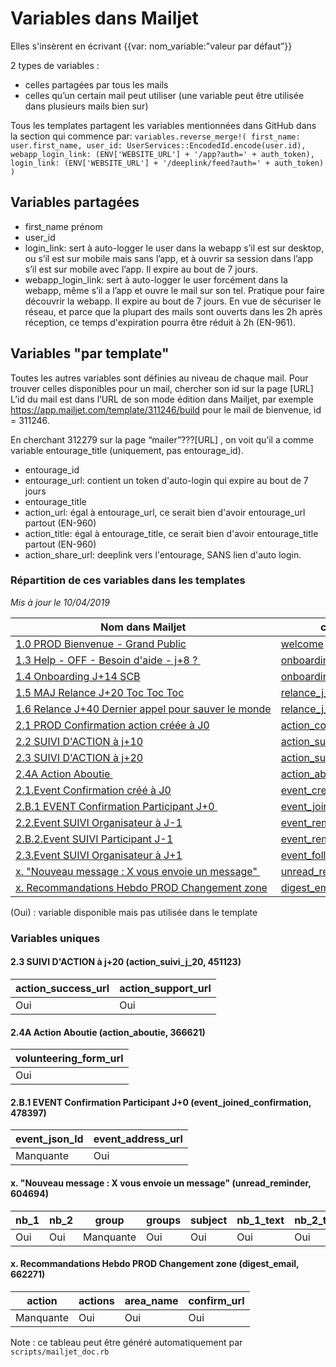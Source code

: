# Variables dans Mailjet

Elles s'insèrent en écrivant {{var: nom_variable:”valeur par défaut”}}

2 types de variables :
- celles partagées par tous les mails
- celles qu’un certain mail peut utiliser (une variable peut être utilisée dans plusieurs mails bien sur)


Tous les templates partagent les variables mentionnées dans GitHub dans la section qui commence par:
`variables.reverse_merge!(
first_name: user.first_name,
user_id: UserServices::EncodedId.encode(user.id),
webapp_login_link: (ENV['WEBSITE_URL'] + '/app?auth=' + auth_token),
login_link: (ENV['WEBSITE_URL'] + '/deeplink/feed?auth=' + auth_token)
 )
 `

## Variables partagées
- first_name prénom
- user_id
- login_link: sert à auto-logger le user dans la webapp s’il est sur desktop, ou s’il est sur mobile mais sans l’app, et à ouvrir sa session dans l’app s’il est sur mobile avec l’app. Il expire au bout de 7 jours.
- webapp_login_link: sert à auto-logger le user forcément dans la webapp, même s’il a l’app et ouvre le mail sur son tel. Pratique pour faire découvrir la webapp. Il expire au bout de 7 jours. En vue de sécuriser le réseau, et parce que la plupart des mails sont ouverts dans les 2h après réception, ce temps d'expiration pourra être réduit à 2h (EN-961).


## Variables "par template"
Toutes les autres variables sont définies au niveau de chaque mail. Pour trouver celles disponibles pour un mail, chercher son id sur la page [URL]
L’id du mail est dans l’URL de son mode édition dans Mailjet, par exemple https://app.mailjet.com/template/311246/build pour le mail de bienvenue, id = 311246.

En cherchant 312279 sur la page “mailer”???[URL] , on voit qu’il a comme variable entourage_title (uniquement, pas entourage_id).

- entourage_id
- entourage_url: contient un token d'auto-login qui expire au bout de 7 jours
- entourage_title
- action_url: égal à entourage_url, ce serait bien d'avoir entourage_url partout (EN-960)
- action_title: égal à entourage_title, ce serait bien d'avoir entourage_title partout (EN-960)
- action_share_url: deeplink vers l'entourage, SANS lien d'auto login.

<!--generated:start-->
### Répartition de ces variables dans les templates
_Mis à jour le 10/04/2019_

| Nom dans Mailjet                                                                                                                               | campagne                                                                           | template                                                          | first_name | login_link | unsubscribe_url | user_id | webapp_login_link | entourage_title | entourage_share_url | entourage_url | event_date_time | event_place_name |
|------------------------------------------------------------------------------------------------------------------------------------------------|------------------------------------------------------------------------------------|-------------------------------------------------------------------|------------|------------|-----------------|---------|-------------------|-----------------|---------------------|---------------|-----------------|------------------|
| [1.0&nbsp;PROD&nbsp;Bienvenue&nbsp;-&nbsp;Grand&nbsp;Public](https://app.mailjet.com/template/311246/build)                                    | [welcome](https://app.mailjet.com/stats/campaigns-basic/6a0eRK)                    | [311246](https://app.mailjet.com/resource/template/311246/render) | Oui        | Oui        | Oui             | Oui     | (Oui)             |                 |                     |               |                 |                  |
| [1.3&nbsp;Help&nbsp;-&nbsp;OFF&nbsp;-&nbsp;Besoin&nbsp;d'aide&nbsp;-&nbsp;j+8&nbsp;?&nbsp;](https://app.mailjet.com/template/452755/build)     | [onboarding_j_8](https://app.mailjet.com/stats/campaigns-basic/6o06au)             | [452755](https://app.mailjet.com/resource/template/452755/render) | Oui        | Oui        | Oui             | (Oui)   | (Oui)             |                 |                     |               |                 |                  |
| [1.4&nbsp;Onboarding&nbsp;J+14&nbsp;SCB](https://app.mailjet.com/template/456172/build)                                                        | [onboarding_j_14](https://app.mailjet.com/stats/campaigns-basic/6nDUHQ)            | [456172](https://app.mailjet.com/resource/template/456172/render) | Oui        | Oui        | Oui             | Oui     | (Oui)             |                 |                     |               |                 |                  |
| [1.5&nbsp;MAJ&nbsp;Relance&nbsp;J+20&nbsp;Toc&nbsp;Toc&nbsp;Toc](https://app.mailjet.com/template/456175/build)                                | [relance_j_20](https://app.mailjet.com/stats/campaigns-basic/6o06ho)               | [456175](https://app.mailjet.com/resource/template/456175/render) | Oui        | Oui        | Oui             | (Oui)   | (Oui)             |                 |                     |               |                 |                  |
| [1.6&nbsp;Relance&nbsp;J+40&nbsp;Dernier&nbsp;appel&nbsp;pour&nbsp;sauver&nbsp;le&nbsp;monde](https://app.mailjet.com/template/456194/build)   | [relance_j_40](https://app.mailjet.com/stats/campaigns-basic/6o06mi)               | [456194](https://app.mailjet.com/resource/template/456194/render) | Oui        | Oui        | Oui             | (Oui)   | (Oui)             |                 |                     |               |                 |                  |
| [2.1&nbsp;PROD&nbsp;Confirmation&nbsp;action&nbsp;créée&nbsp;à&nbsp;J0](https://app.mailjet.com/template/312279/build)                         | [action_confirmation](https://app.mailjet.com/stats/campaigns-basic/6a0kGu)        | [312279](https://app.mailjet.com/resource/template/312279/render) | Oui        | Oui        | Oui             |         |                   | Oui             | Oui                 |               |                 |                  |
| [2.2&nbsp;SUIVI&nbsp;D'ACTION&nbsp;à&nbsp;j+10](https://app.mailjet.com/template/452754/build)                                                 | [action_suivi_j_10](https://app.mailjet.com/stats/campaigns-basic/6v5CeU)          | [452754](https://app.mailjet.com/resource/template/452754/render) | Oui        | Oui        | (Oui)           | (Oui)   | (Oui)             | Oui             | Oui                 | Oui           |                 |                  |
| [2.3&nbsp;SUIVI&nbsp;D'ACTION&nbsp;à&nbsp;j+20](https://app.mailjet.com/template/451123/build)                                                 | [action_suivi_j_20](https://app.mailjet.com/stats/campaigns-basic/6pH8Ik)          | [451123](https://app.mailjet.com/resource/template/451123/render) | Oui        | Oui        | (Oui)           | (Oui)   | (Oui)             | Oui             | Oui                 | (Oui)         |                 |                  |
| [2.4A&nbsp;Action&nbsp;Aboutie&nbsp;](https://app.mailjet.com/template/366621/build)                                                           | [action_aboutie](https://app.mailjet.com/stats/campaigns-basic/6pOZso)             | [366621](https://app.mailjet.com/resource/template/366621/render) | Oui        | Oui        | Oui             | (Oui)   | (Oui)             | Oui             | (Oui)               |               |                 |                  |
| [2.1.Event&nbsp;Confirmation&nbsp;créé&nbsp;à&nbsp;J0](https://app.mailjet.com/template/491291/build)                                          | [event_created_confirmation](https://app.mailjet.com/stats/campaigns-basic/6Gv8RE) | [491291](https://app.mailjet.com/resource/template/491291/render) | Oui        | Oui        | Oui             |         |                   | Oui             | Oui                 |               | Oui             | Oui              |
| [2.B.1&nbsp;EVENT&nbsp;Confirmation&nbsp;Participant&nbsp;J+0&nbsp;](https://app.mailjet.com/template/478397/build)                            | [event_joined_confirmation](https://app.mailjet.com/stats/campaigns-basic/6Gw2Cs)  | [478397](https://app.mailjet.com/resource/template/478397/render) | Oui        | Oui        | (Oui)           |         |                   | Oui             | Oui                 |               | Oui             | Oui              |
| [2.2.Event&nbsp;SUIVI&nbsp;Organisateur&nbsp;à&nbsp;J-1](https://app.mailjet.com/template/513115/build)                                        | [event_reminder_organizer](https://app.mailjet.com/stats/campaigns-basic/6GFOSO)   | [513115](https://app.mailjet.com/resource/template/513115/render) | Oui        | (Oui)      | Oui             |         |                   | Oui             | Oui                 | Oui           | Oui             | Oui              |
| [2.B.2.Event&nbsp;SUIVI&nbsp;Participant&nbsp;J-1](https://app.mailjet.com/template/491289/build)                                              | [event_reminder_participant](https://app.mailjet.com/stats/campaigns-basic/6GFOUk) | [491289](https://app.mailjet.com/resource/template/491289/render) | Oui        | (Oui)      | Oui             |         |                   | Oui             | Oui                 | Oui           | Oui             | Oui              |
| [2.3.Event&nbsp;SUIVI&nbsp;Organisateur&nbsp;à&nbsp;J+1](https://app.mailjet.com/template/491294/build)                                        | [event_followup_organizer](https://app.mailjet.com/stats/campaigns-basic/6H2z2S)   | [491294](https://app.mailjet.com/resource/template/491294/render) | Oui        | (Oui)      | Oui             |         |                   | Oui             |                     |               |                 |                  |
| [x.&nbsp;"Nouveau&nbsp;message&nbsp;:&nbsp;X&nbsp;vous&nbsp;envoie&nbsp;un&nbsp;message"&nbsp;](https://app.mailjet.com/template/604694/build) | [unread_reminder](https://app.mailjet.com/stats/campaigns-basic/6KX5W6)            | [604694](https://app.mailjet.com/resource/template/604694/render) | Oui        | Oui        | Oui             | (Oui)   | (Oui)             |                 |                     |               |                 |                  |
| [x.&nbsp;Recommandations&nbsp;Hebdo&nbsp;PROD&nbsp;Changement&nbsp;zone](https://app.mailjet.com/template/662271/build)                        | [digest_email](https://app.mailjet.com/stats/campaigns-basic/6KDzz2)               | [662271](https://app.mailjet.com/resource/template/662271/render) | Oui        | (Oui)      | Oui             | Oui     | (Oui)             |                 |                     |               |                 |                  |

(Oui) : variable disponible mais pas utilisée dans le template

### Variables uniques
#### 2.3 SUIVI D'ACTION à j+20 (action_suivi_j_20, 451123)

| action_success_url | action_support_url |
|--------------------|--------------------|
| Oui                | Oui                |

#### 2.4A Action Aboutie  (action_aboutie, 366621)

| volunteering_form_url |
|-----------------------|
| Oui                   |

#### 2.B.1 EVENT Confirmation Participant J+0  (event_joined_confirmation, 478397)

| event_json_ld | event_address_url |
|---------------|-------------------|
| Manquante     | Oui               |

#### x. "Nouveau message : X vous envoie un message"  (unread_reminder, 604694)

| nb_1 | nb_2 | group     | groups | subject | nb_1_text | nb_2_text | items_summary | author_summary |
|------|------|-----------|--------|---------|-----------|-----------|---------------|----------------|
| Oui  | Oui  | Manquante | Oui    | Oui     | Oui       | Oui       | Oui           | Oui            |

#### x. Recommandations Hebdo PROD Changement zone (digest_email, 662271)

| action    | actions | area_name | confirm_url |
|-----------|---------|-----------|-------------|
| Manquante | Oui     | Oui       | Oui         |

<!--generated:end-->

Note : ce tableau peut être généré automatiquement par `scripts/mailjet_doc.rb`
